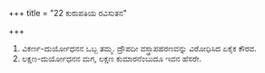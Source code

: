 +++
title = "22 ಕುರುಪತಿಯ ರವಿಸುತನ"

+++
1) ವಿಕರ್ಣ-ದುರ್ಯೋಧನನ ಒಬ್ಬ ತಮ್ಮ. ದ್ರೌಪದೀ ವಸ್ತ್ರಾಪಹರಣವನ್ನು ವಿರೋಧಿಸಿದ ಏಕೈಕ ಕೌರವ.   
2) ಲಕ್ಷಣ-ದುರ್ಯೋಧನನ ಮಗ, ಲಕ್ಷಣ ಕುಮಾರನೆಂಬುದೂ ಇವನ ಹೆಸರೇ.